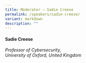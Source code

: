 ```yaml
---
title: Moderator – Sadie Creese
permalink: /speakers/sadie-creese/
variant: markdown
description: ""
---
```

#### **Sadie Creese**

*Professor of Cybersecurity, <br> University of Oxford, United Kingdom*